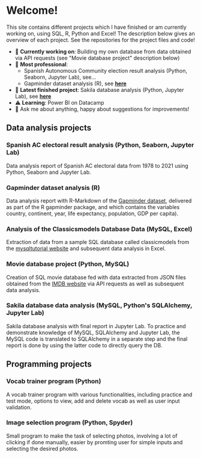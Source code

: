 # Welcome! 

This site contains different projects which I have finished or am currently working on, using SQL, R, Python and Excel! The description below gives an overview of each project. See the repositories for the project files and code!

- :vertical_traffic_light: **Currently working on**: Building my own database from data obtained via API requests (see "Movie database project" description below)
- :tada: **Most professional**: 
  - Spanish Autonomous Community election result analysis (Python, Seaborn, Jupyter Lab), see...
  - Gapminder dataset analysis (R), see **[here](https://spaniel01.github.io/R_gapminder_analysis_report/)** 
- :baby_chick: **Latest finished project**: Sakila database analysis (Python, Jupyter Lab), see **[here](https://spaniel01.github.io/SQL_Python_sakila_data_analysis/)** 
- :warning: **Learning**: Power BI on Datacamp
- 💬 Ask me about anything, happy about suggestions for improvements!
<!--- 📫 How to reach me: ... --->

## Data analysis projects

### Spanish AC electoral result analysis (Python, Seaborn, Jupyter Lab)
Data analysis report of Spanish AC electoral data from 1978 to 2021 using Python, Seaborn and Jupyter Lab. 

### Gapminder dataset analysis (R)
Data analysis report with R-Markdown of the [Gapminder dataset](https://www.rdocumentation.org/packages/gapminder/versions/0.3.0), delivered as part of the R gapminder package, and which contains the variables country, continent, year, life expectancy, population, GDP per capita). 

### Analysis of the Classicsmodels Database Data (MySQL, Excel)
Extraction of data from a sample SQL database called classicmodels from the [mysqltutorial website](https://www.mysqltutorial.org/mysql-sample-database.aspx) and subsequent data analysis in Excel.

### Movie database project (Python, MySQL)
Creation of SQL movie database fed with data extracted from JSON files obtained from the [IMDB website](https://www.imdb.com/) via API requests as well as subsequent data analysis.

### Sakila database data analysis (MySQL, Python's SQLAlchemy, Jupyter Lab)
Sakila database analysis with final report in Jupyter Lab. To practice and demonstrate knowledge of MySQL, SQLAlchemy and Jupyter Lab, the MySQL code is translated to SQLAlchemy in a separate step and the final report is done by using the latter code to directly query the DB.

## Programming projects

### Vocab trainer program (Python)
A vocab trainer program with various functionalities, including practice and test mode, options to view, add and delete vocab as well as user input validation.

### Image selection program (Python, Spyder)
Small program to make the task of selecting photos, involving a lot of clicking if done manually, easier by promting user for simple inputs and selecting the desired photos.
